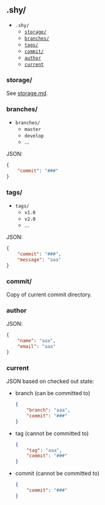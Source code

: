 ## .shy/
* `.shy/`
    * [`storage/`](#storage)
    * [`branches/`](#branches)
    * [`tags/`](#tags)
    * [`commit/`](#commit)
    * [`author`](#author)
    * [`current`](#current)
        
### storage/
See [storage.md](storage.md).

### branches/
* `branches/`
    * `master`
    * `develop`
    * ...

JSON:
```json
{
    "commit": "###"
}
```

### tags/
* `tags/`
    * `v1.0`
    * `v2.0`
    * ...

JSON:
```json
{
    "commit": "###",
    "message": "aaa"
}
```

### commit/
Copy of current commit directory.

### author
JSON:
```json
{
    "name": "aaa",
    "email": "aaa"
}
```

### current
JSON based on checked out state:

* branch (can be committed to)

    ```json
    {
        "branch": "aaa",
        "commit": "###"
    }
    ```

* tag (cannot be committed to)

    ```json
    {
        "tag": "aaa",
        "commit": "###"
    }
    ```

* commit (cannot be committed to)

    ```json
    {
        "commit": "###"
    }
    ```
